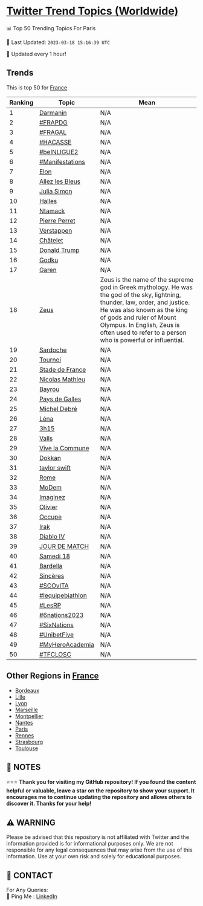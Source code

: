 [Twitter Trend Topics (Worldwide)](https://github.com/ErcinDedeoglu/Twitter-Trend-Topics)
==========


📊 Top 50 Trending Topics For Paris

📆 Last Updated: `2023-03-18 15:16:39 UTC`

🔧 Updated every 1 hour!


## Trends

This is top 50 for [France](</France>)

| Ranking | Topic | Mean |
| ------- | ------------ | ------------ |
| 1 | [Darmanin](http://twitter.com/search?q=Darmanin) | N/A |
| 2 | [#FRAPDG](http://twitter.com/search?q=%23FRAPDG) | N/A |
| 3 | [#FRAGAL](http://twitter.com/search?q=%23FRAGAL) | N/A |
| 4 | [#HACASSE](http://twitter.com/search?q=%23HACASSE) | N/A |
| 5 | [#beINLIGUE2](http://twitter.com/search?q=%23beINLIGUE2) | N/A |
| 6 | [#Manifestations](http://twitter.com/search?q=%23Manifestations) | N/A |
| 7 | [Elon](http://twitter.com/search?q=Elon) | N/A |
| 8 | [Allez les Bleus](http://twitter.com/search?q=Allez+les+Bleus) | N/A |
| 9 | [Julia Simon](http://twitter.com/search?q=Julia+Simon) | N/A |
| 10 | [Halles](http://twitter.com/search?q=Halles) | N/A |
| 11 | [Ntamack](http://twitter.com/search?q=Ntamack) | N/A |
| 12 | [Pierre Perret](http://twitter.com/search?q=Pierre+Perret) | N/A |
| 13 | [Verstappen](http://twitter.com/search?q=Verstappen) | N/A |
| 14 | [Châtelet](http://twitter.com/search?q=Ch%c3%a2telet) | N/A |
| 15 | [Donald Trump](http://twitter.com/search?q=Donald+Trump) | N/A |
| 16 | [Godku](http://twitter.com/search?q=Godku) | N/A |
| 17 | [Garen](http://twitter.com/search?q=Garen) | N/A |
| 18 | [Zeus](http://twitter.com/search?q=Zeus) | Zeus is the name of the supreme god in Greek mythology. He was the god of the sky, lightning, thunder, law, order, and justice. He was also known as the king of gods and ruler of Mount Olympus. In English, Zeus is often used to refer to a person who is powerful or influential. |
| 19 | [Sardoche](http://twitter.com/search?q=Sardoche) | N/A |
| 20 | [Tournoi](http://twitter.com/search?q=Tournoi) | N/A |
| 21 | [Stade de France](http://twitter.com/search?q=Stade+de+France) | N/A |
| 22 | [Nicolas Mathieu](http://twitter.com/search?q=Nicolas+Mathieu) | N/A |
| 23 | [Bayrou](http://twitter.com/search?q=Bayrou) | N/A |
| 24 | [Pays de Galles](http://twitter.com/search?q=Pays+de+Galles) | N/A |
| 25 | [Michel Debré](http://twitter.com/search?q=Michel+Debr%c3%a9) | N/A |
| 26 | [Léna](http://twitter.com/search?q=L%c3%a9na) | N/A |
| 27 | [3h15](http://twitter.com/search?q=3h15) | N/A |
| 28 | [Valls](http://twitter.com/search?q=Valls) | N/A |
| 29 | [Vive la Commune](http://twitter.com/search?q=Vive+la+Commune) | N/A |
| 30 | [Dokkan](http://twitter.com/search?q=Dokkan) | N/A |
| 31 | [taylor swift](http://twitter.com/search?q=taylor+swift) | N/A |
| 32 | [Rome](http://twitter.com/search?q=Rome) | N/A |
| 33 | [MoDem](http://twitter.com/search?q=MoDem) | N/A |
| 34 | [Imaginez](http://twitter.com/search?q=Imaginez) | N/A |
| 35 | [Olivier](http://twitter.com/search?q=Olivier) | N/A |
| 36 | [Occupe](http://twitter.com/search?q=Occupe) | N/A |
| 37 | [Irak](http://twitter.com/search?q=Irak) | N/A |
| 38 | [Diablo IV](http://twitter.com/search?q=Diablo+IV) | N/A |
| 39 | [JOUR DE MATCH](http://twitter.com/search?q=JOUR+DE+MATCH) | N/A |
| 40 | [Samedi 18](http://twitter.com/search?q=Samedi+18) | N/A |
| 41 | [Bardella](http://twitter.com/search?q=Bardella) | N/A |
| 42 | [Sincères](http://twitter.com/search?q=Sinc%c3%a8res) | N/A |
| 43 | [#SCOvITA](http://twitter.com/search?q=%23SCOvITA) | N/A |
| 44 | [#lequipebiathlon](http://twitter.com/search?q=%23lequipebiathlon) | N/A |
| 45 | [#LesRP](http://twitter.com/search?q=%23LesRP) | N/A |
| 46 | [#6nations2023](http://twitter.com/search?q=%236nations2023) | N/A |
| 47 | [#SixNations](http://twitter.com/search?q=%23SixNations) | N/A |
| 48 | [#UnibetFive](http://twitter.com/search?q=%23UnibetFive) | N/A |
| 49 | [#MyHeroAcademia](http://twitter.com/search?q=%23MyHeroAcademia) | N/A |
| 50 | [#TFCLOSC](http://twitter.com/search?q=%23TFCLOSC) | N/A |



## Other Regions in [France](</France>)

* [Bordeaux](</France/Bordeaux.md>)
* [Lille](</France/Lille.md>)
* [Lyon](</France/Lyon.md>)
* [Marseille](</France/Marseille.md>)
* [Montpellier](</France/Montpellier.md>)
* [Nantes](</France/Nantes.md>)
* [Paris](</France/Paris.md>)
* [Rennes](</France/Rennes.md>)
* [Strasbourg](</France/Strasbourg.md>)
* [Toulouse](</France/Toulouse.md>)



## 📝 NOTES

⭐⭐⭐ **Thank you for visiting my GitHub repository! If you found the content helpful or valuable, leave a star on the repository to show your support. It encourages me to continue updating the repository and allows others to discover it. Thanks for your help!**


## ⚠️ WARNING

Please be advised that this repository is not affiliated with Twitter and the information provided is for informational purposes only. We are not responsible for any legal consequences that may arise from the use of this information. Use at your own risk and solely for educational purposes.


## 📨 CONTACT

 For Any Queries:  
            🏓 Ping Me : [LinkedIn](https://www.linkedin.com/in/ercindedeoglu/)
